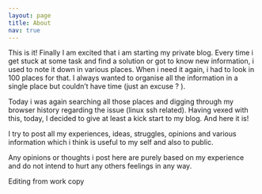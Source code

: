 ```yaml
---
layout: page
title: About
nav: true
---
```


This is it! Finally I am excited that i am starting my private blog. Every time i get stuck at some task and find a solution or got to know new information, i used to note it down in various places. When i need it again, i had to look in 100 places for that. I always wanted to organise all the information in a single place but couldn’t have time (just an excuse ? ). 

Today i was again searching all those places and digging through my browser history regarding the issue (linux ssh related). Having vexed with this, today, I decided to give at least a kick start to my blog. And here it is! 

I try to post all my experiences, ideas, struggles, opinions and various information which i think is useful to my self and also to public.

Any opinions or thoughts i post here are purely based on my experience and do not intend to hurt any others feelings in any way.


Editing from work copy